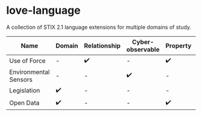 # love-language

A collection of STIX 2.1 language extensions for multiple domains of study.


| Name | Domain | Relationship | Cyber-observable | Property | Toplevel Property |
| --- | --- | --- | --- | --- | --- |
Use of Force | - | :heavy_check_mark: | - | :heavy_check_mark: | :heavy_check_mark: |
Environmental Sensors | - | - | :heavy_check_mark: | - | - |
Legislation | :heavy_check_mark: | - | - | - | - |
Open Data | :heavy_check_mark: | - | - | :heavy_check_mark: | :heavy_check_mark: |
